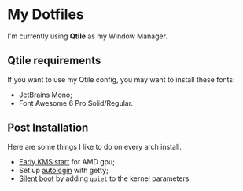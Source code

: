 # My Dotfiles

I'm currently using **Qtile** as my Window Manager.

## Qtile requirements

If you want to use my Qtile config, you may want to install these fonts:

- JetBrains Mono;
- Font Awesome 6 Pro Solid/Regular.

## Post Installation

Here are some things I like to do on every arch install.

- [Early KMS start](https://wiki.archlinux.org/title/Kernel_mode_setting#Early_KMS_start) for AMD gpu;
- Set up [autologin](https://wiki.archlinux.org/title/getty#Automatic_login_to_virtual_console) with getty;
- [Silent boot](https://wiki.archlinux.org/title/Silent_boot) by adding `quiet` to the kernel parameters.
